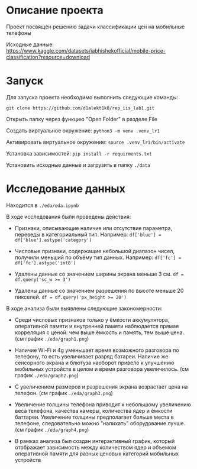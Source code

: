 # Описание проекта
Проект посвящён решению задачи классификации цен на мобильные телефоны

Исходные данные: https://www.kaggle.com/datasets/iabhishekofficial/mobile-price-classification?resource=download

# Запуск
Для запуска проекта необходимо выполнить следующие команды:

``` git clone https://github.com/d1alekt1k8/rep_iis_lab1.git ```

Открыть папку через функцию "Open Folder" в разделе File

Создать виртуальное окружение:
``` python3 -m venv .venv_lr1 ```

Активировать виртуальное окружение:
``` source .venv_lr1/bin/activate ```

Установка зависимостей:
``` pip install -r requirments.txt ```

Установить исходные данные и загрузить в папку ` ./data `

# Исследование данных
Находится в ``` ./eda/eda.ipynb ```

В ходе исследования были проведены действия:

- Признаки, описывающие наличие или отсутствие параметра, переведы в категориальный тип. Например:
``` df['blue'] = df['blue'].astype('category') ```
- Числовые признаки, содержащие небольшой диапазон чисел, получили меньший по объёму тип данных. Например:
``` df['fc'] = df['fc'].astype('int8') ```

- Удалены данные со значением ширины экрана меньше 3 см.
``` df = df.query('sc_w >= 3') ```

- Удалены данные со значением разрешения по высоте меньше 20 пикселей.
``` df = df.query('px_height >= 20') ```

В ходе анализа были выявлены следующие закономерности:

- Среди числовых признаков только у ёмкости аккумулятора, оперативной памяти и внутренней памяти наблюдается прямая корреляция с ценой: чем выше ёмкость и память, тем выше цена. (см график ```./eda/graph1.png```)

- Наличие Wi-Fi и 4g уменьшает время возможного разговора по телефону, то есть увеличивает разряд батареи. Наличие же сенсорного экрана и блютуза наоборот привело к улучшению мобильных устройств в целом и время разговора увеличилось. (см график ```./eda/graph2.png```)

- C увеличением размеров и разрешения экрана возрастает цена на телефон. (см график ```./eda/graph3.png```)

- Увеличение толщины телефона приводит к небольшому увеличению веса телефона, качества камеры, количества ядер и ёмкости баттареи. Увеличение толщины предполагает больше места в телефоне, следовательно можно "напихать" оборудование лучше. (см график ```./eda/graph4.png```)

- В рамках анализа был создан интерактивный график, который отображает зависимость между количеством ядер и объемом оперативной памяти для разных ценовых категорий мобильных устройств

